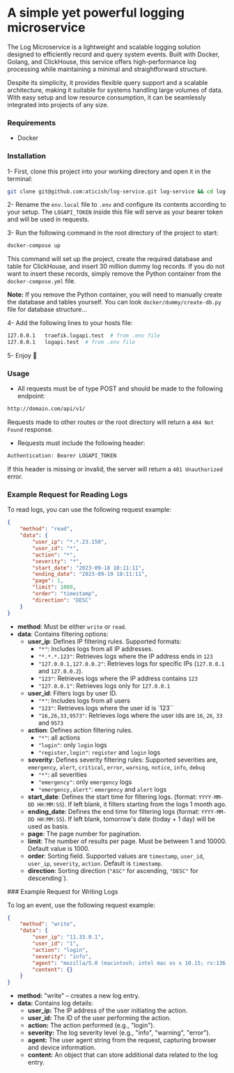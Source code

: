 # A simple yet powerful logging microservice

The Log Microservice is a lightweight and scalable logging solution designed to efficiently record and query system events. Built with Docker, Golang, and ClickHouse, this service offers high-performance log processing while maintaining a minimal and straightforward structure.

Despite its simplicity, it provides flexible query support and a scalable architecture, making it suitable for systems handling large volumes of data. With easy setup and low resource consumption, it can be seamlessly integrated into projects of any size.

### Requirements

- Docker

### Installation

1- First, clone this project into your working directory and open it in the terminal:

```bash
git clone git@github.com:aticish/log-service.git log-service && cd log-service
```

2- Rename the `env.local` file to `.env` and configure its contents according to your setup. The `LOGAPI_TOKEN` inside this file will serve as your bearer token and will be used in requests.

3- Run the following command in the root directory of the project to start:

```bash
docker-compose up
```

This command will set up the project, create the required database and table for ClickHouse, and insert 30 million dummy log records. If you do not want to insert these records, simply remove the Python container from the `docker-compose.yml` file.

**Note:** If you remove the Python container, you will need to manually create the database and tables yourself. You can look `docker/dummy/create-db.py` file for database structure...

4- Add the following lines to your hosts file:

```bash
127.0.0.1   traefik.logapi.test  # from .env file
127.0.0.1   logapi.test  # from .env file
```

5- Enjoy 🚀

### Usage

- All requests must be of type POST and should be made to the following endpoint:

```bash
http://domain.com/api/v1/
```

Requests made to other routes or the root directory will return a `404 Not Found` response.

- Requests must include the following header:

```bash
Authentication: Bearer LOGAPI_TOKEN
```

If this header is missing or invalid, the server will return a `401 Unauthorized` error.

### Example Request for Reading Logs

To read logs, you can use the following request example:

```json
{
    "method": "read",
    "data": {
        "user_ip": "*.*.23.150",
        "user_id": "*",
        "action": "*",
        "severity": "*",
        "start_date": "2023-09-18 10:11:11",
        "ending_date": "2023-09-19 10:11:11",
        "page": 1,
        "limit": 1000,
        "order": "timestamp",
        "direction": "DESC"
    }
}
```

- **method**: Must be either `write` or `read`.
- **data**: Contains filtering options:
    - **user_ip**: Defines IP filtering rules. Supported formats:
        - `"*"`: Includes logs from all IP addresses.
        - `"*.*.*.123"`: Retrieves logs where the IP address ends in `123`
        - `"127.0.0.1,127.0.0.2"`: Retrieves logs for specific IPs (`127.0.0.1` and `127.0.0.2`).
        - `"123"`: Retrieves logs where the IP address contains `123`
        - `"127.0.0.1"`: Retrieves logs only for `127.0.0.1`
    - **user_id**: Filters logs by user ID.
        - `"*"`: Includes logs from all users
        - `"123"`: Retrieves logs where the user id is `123``
        - `"16,26,33,9573"`: Retrieves logs where the user ids are `16`, `26`, `33` and `9573`
    - **action**: Defines action filtering rules.
        - `"*"`: all actions
        - `"login"`: only `login` logs
        - `"register,login"`: `register` and `login` logs
    - **severity**: Defines severity filtering rules: Supported severities are, `emergency`, `alert`, `critical`, `error`, `warning`, `notice`, `info`, `debug`
        - `"*"`: all severities
        - `"emergency"`: only `emergency` logs
        - `"emergency,alert"`: `emergency` and `alert` logs
    - **start_date**: Defines the start time for filtering logs. (format: `YYYY-MM-DD HH:MM:SS`). If left blank, it filters starting from the logs 1 month ago.
    - **ending_date**: Defines the end time for filtering logs (format: `YYYY-MM-DD HH:MM:SS`). If left blank, tomorrow's date (today + 1 day) will be used as basis.
    - **page**: The page number for pagination.
    - **limit**: The number of results per page. Must be between 1 and 10000. Default value is 1000.
    - **order**: Sorting field. Supported values are `timestamp`, `user_id`, `user_ip`, `severity`, `action`. Default is `timestamp`.
    - **direction**: Sorting direction (`"ASC"` for ascending, `"DESC"` for descending`).

### Example Request for Writing Logs

To log an event, use the following request example:

```json
{
    "method": "write",
    "data": {
        "user_ip": "11.33.0.1",
        "user_id": "1",
        "action": "login",
        "severity": "info",
        "agent": "mozilla/5.0 (macintosh; intel mac os x 10.15; rv:136.0) gecko/20100101 firefox/136.0",
        "content": {}
    }
}
```

- **method:** "write" – creates a new log entry.
- **data:** Contains log details:
    - **user_ip:** The IP address of the user initiating the action.
    - **user_id:** The ID of the user performing the action.
    - **action:** The action performed (e.g., "login").
    - **severity:** The log severity level (e.g., "info", "warning", "error").
    - **agent:** The user agent string from the request, capturing browser and device information.
    - **content:** An object that can store additional data related to the log entry.
